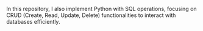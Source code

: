 

In this repository, I also implement Python with SQL operations, focusing on CRUD (Create, Read, Update, Delete) functionalities to interact with databases efficiently.
